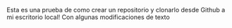 Esta es una prueba de como crear un repositorio y clonarlo desde Github a mi escritorio local!
Con algunas modificaciones de texto